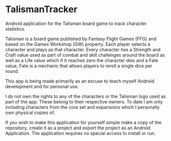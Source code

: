 # TalismanTracker
Android application for the Talisman board game to track character statistics.

Talisman is a board game published by Fantasy Flight Games (FFG) and based on the Games Workshop (GW) property. Each player selects a character and plays as that character. Every character has a Strength and Craft value used as part of combat and skill challenges around the board as well as a Life value which if it reaches zero the character dies and a Fate value, Fate is a mechanic that allows players to reroll a single dice per round. 

This app is being made primarily as an excuse to teach myself Android development and for personal use. 

I do not own the rights to any of the characters or the Talisman logo used as part of the app. These belong to their respective owners. To date I am only including characters from the core set and expansions which I personally own physical copies of. 

If you wish to make this application for yourself simple make a copy of the repository, create it as a project and export the project as an Android Application. The application requires no special access to install or run. 


